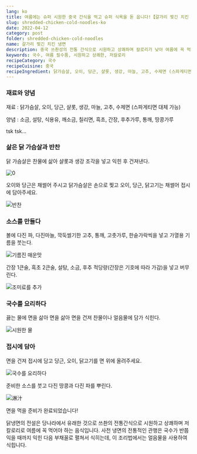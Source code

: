 ```yaml
---
lang: ko
title: 여름에는 슈퍼 시원한 중국 간식을 먹고 슈퍼 식욕을 돋 웁니다!【갈가리 찢긴 치킨 냉면】
slug: shredded-chicken-cold-noodles-ko
date: 2022-04-12
category: post
folder: shredded-chicken-cold-noodles
name: 갈가리 찢긴 치킨 냉면
description: 중국 쓰촨성의 전통 간식으로 시원하고 상쾌하며 칼로리가 낮아 여름에 꼭 먹어야 하는 음식입니다.
keywords: 국수, 여름 필수품, 시원하고 상쾌한, 저칼로리
recipeCategory: 국수
recipeCuisine: 중국
recipeIngredient: 닭가슴살, 오이, 당근, 샬롯, 생강, 마늘, 고추, 수제면 (스파게티면 대체 가능), 소금, 설탕, 식용유, 깨소금, 칠리면, 흑초, 간장, 후추가루, 통깨, 땅콩가루
---
```


<!-- start slipsum code -->

### 재료와 양념

재료 : 닭가슴살, 오이, 당근, 샬롯, 생강, 마늘, 고추, 수제면 (스파게티면 대체 가능)

양념 : 소금, 설탕, 식용유, 깨소금, 칠리면, 흑초, 간장, 후추가루, 통깨, 땅콩가루

tsk tsk...

### 삶은 닭 가슴살과 반찬
닭 가슴살은 찬물에 삶아 샬롯과 생강 조각을 넣고 익힌 후 건져낸다.

![0](/img/post/shredded-chicken-cold-noodles/1.png)

오이와 당근은 채썰어 주시고 닭가슴살은 손으로 찢고 오이, 당근, 닭고기는 채썰어 접시에 담아주세요.

![반찬](/img/post/shredded-chicken-cold-noodles/2.png)


### 소스를 만들다
볼에 다진 파, 다진마늘, 깍둑썰기한 고추, 통깨, 고춧가루, 한숟가락씩을 넣고 가열용 기름을 붓는다.

![기름진 매운맛](/img/post/shredded-chicken-cold-noodles/3.png)

간장 1큰술, 흑초 2큰술, 설탕, 소금, 후추 적당량(간장은 기호에 따라 가감)을 넣고 버무린다.

![조미료를 추가](/img/post/shredded-chicken-cold-noodles/4.png)

### 국수를 요리하다
끓는 물에 면을 삶아 면을 삶아 면을 건져 찬물이나 얼음물에 담가 식힌다.

![시원한 물](/img/post/shredded-chicken-cold-noodles/5.png)
### 접시에 담아
면을 건져 접시에 담고 당근, 오이, 닭고기를 면 위에 올려주세요.

![국수를 요리하다](/img/post/shredded-chicken-cold-noodles/6.png)

준비한 소스를 붓고 다진 땅콩과 다진 파를 뿌린다.

![淋汁](/img/post/shredded-chicken-cold-noodles/7.png)

면을 먹을 준비가 완료되었습니다!

닭냉면의 전설은 당나라에서 유래한 것으로 쓰촨의 전통간식으로 시원하고 상쾌하며 저칼로리로 여름에 꼭 먹어야 하는 음식입니다. 사천 냉면의 전통적인 관행은 국수가 반쯤 익을 때까지 익힌 다음 부채꼴로 펼쳐서 식히는데, 이 조리법에서는 얼음물을 사용하여 식힙니다.


